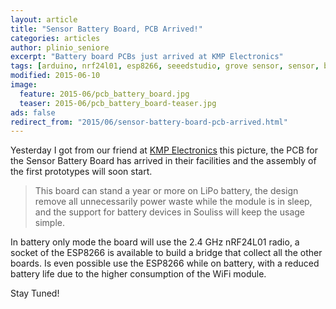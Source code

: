 ```yaml
---
layout: article
title: "Sensor Battery Board, PCB Arrived!"
categories: articles
author: plinio_seniore
excerpt: "Battery board PCBs just arrived at KMP Electronics"
tags: [arduino, nrf24l01, esp8266, seeedstudio, grove sensor, sensor, battery, lipo]
modified: 2015-06-10
image:
  feature: 2015-06/pcb_battery_board.jpg
  teaser: 2015-06/pcb_battery_board-teaser.jpg
ads: false  
redirect_from: "2015/06/sensor-battery-board-pcb-arrived.html"
---
```


Yesterday I got from our friend at [KMP Electronics](http://kmpelectronics.eu/) this picture, the PCB for the Sensor Battery Board has arrived in their facilities and the assembly of the first prototypes will soon start.

>This board can stand a year or more on LiPo battery, the design remove all unnecessarily power waste while the module is in sleep, and the support for battery devices in Souliss will keep the usage simple.

In battery only mode the board will use the 2.4 GHz nRF24L01 radio, a socket of the ESP8266 is available to build a bridge that collect all the other boards. Is even possible use the ESP8266 while on battery, with a reduced battery life due to the higher consumption of the WiFi module.

Stay Tuned!